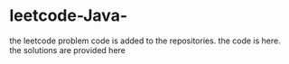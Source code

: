 # leetcode-Java-
the leetcode problem code is added to the repositories.
the code is here.
the solutions are provided here





























































